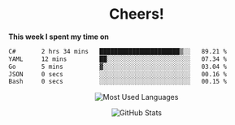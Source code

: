 <h1 align="center">Cheers!</h1>

**This week I spent my time on**
<!--START_SECTION:waka-->

```txt
C#       2 hrs 34 mins   ██████████████████████▒░░   89.21 %
YAML     12 mins         ██░░░░░░░░░░░░░░░░░░░░░░░   07.34 %
Go       5 mins          ▓░░░░░░░░░░░░░░░░░░░░░░░░   03.04 %
JSON     0 secs          ░░░░░░░░░░░░░░░░░░░░░░░░░   00.16 %
Bash     0 secs          ░░░░░░░░░░░░░░░░░░░░░░░░░   00.15 %
```

<!--END_SECTION:waka-->

<p align="center"><img src="https://github-readme-stats.vercel.app/api/top-langs/?username=thnkrn&layout=compact&hide=html&theme=tokyonight" alt="Most Used Languages" /></p>

<p align="center"><img src="https://github-readme-stats.vercel.app/api?username=thnkrn&show_icons=true&count_private=true&theme=tokyonight&show=reviews&hide_rank=false&rank_icon=github" alt="GitHub Stats" /></p>

<!-- <p align="center"><a href="https://wakatime.com"><img src="https://wakatime.com/share/@thnkrn/40092326-d1bd-471b-89da-9a7c63939402.png" /></p>
 -->
